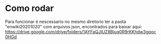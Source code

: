 # Como rodar
Para funcionar é nescessario no mesmo diretorio ter a pasta "enwiki20201020" com arquivos json, encontrados para baixar aqui:
https://drive.google.com/drive/folders/1AYFaQJIUZ8Bjuq0R9rKKhdw3gqoc0HGd

